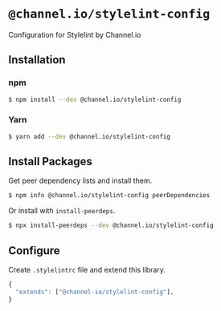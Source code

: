 # `@channel.io/stylelint-config`

Configuration for Stylelint by Channel.io

## Installation

### npm

```sh
$ npm install --dev @channel.io/stylelint-config
```

### Yarn

```sh
$ yarn add --dev @channel.io/stylelint-config
```

## Install Packages

Get peer dependency lists and install them.

```sh
$ npm info @channel.io/stylelint-config peerDependencies
```

Or install with `install-peerdeps`.

```sh
$ npx install-peerdeps --dev @channel.io/stylelint-config
```

## Configure

Create `.stylelintrc` file and extend this library.

```js
{
  "extends": ["@channel-io/stylelint-config"],
}
```
